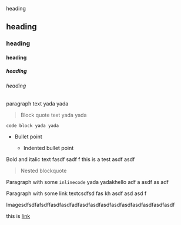 heading

## heading

### heading

#### heading

##### heading

###### heading

paragraph text yada yada

> Block quote text yada yada

    code block yada yada

*   Bullet point

    *   Indented bullet point

Bold and italic text fasdf sadf f this is a test asdf asdf

> Nested blockquote

Paragraph with some `inlinecode` yada yadakhello adf a asdf as adf 

Paragraph with some link textcsdfsd fas kh asdf asd asd f

Imagesdfsdfafsdffasdfasdfadfasdfasdfasdfasdfasdfasdfasdfasdfasdf

this is [link](http://www.google.com)
